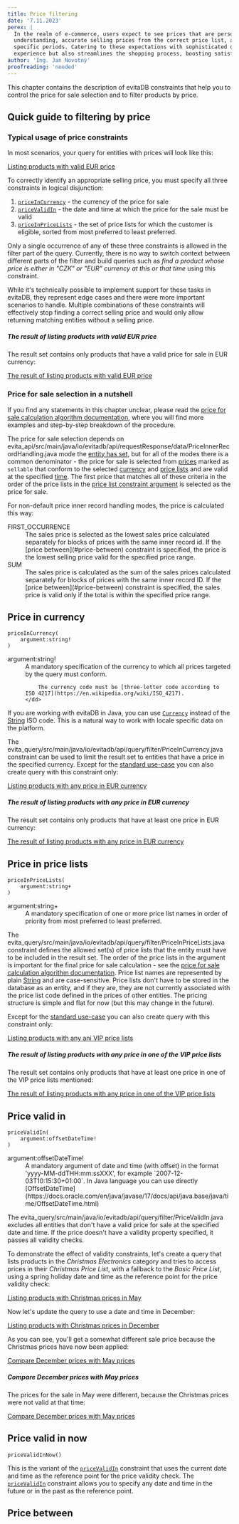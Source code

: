 ```yaml
---
title: Price filtering
date: '7.11.2023'
perex: |
  In the realm of e-commerce, users expect to see prices that are personalized to their context: local currency for easy 
  understanding, accurate selling prices from the correct price list, and timely offers that may only be valid during 
  specific periods. Catering to these expectations with sophisticated database filtering not only enhances user 
  experience but also streamlines the shopping process, boosting satisfaction and sales.
author: 'Ing. Jan Novotný'
proofreading: 'needed'
---
```


This chapter contains the description of evitaDB constraints that help you to control the price for sale selection and 
to filter products by price.

## Quick guide to filtering by price

### Typical usage of price constraints

In most scenarios, your query for entities with prices will look like this:

<SourceCodeTabs requires="/evita_functional_tests/src/test/resources/META-INF/documentation/evitaql-init.java" langSpecificTabOnly>

[Listing products with valid EUR price](/documentation/user/en/query/filtering/examples/price/price.evitaql)

</SourceCodeTabs>

To correctly identify an appropriate selling price, you must specify all three constraints in logical disjunction:

1. [`priceInCurrency`](#price-in-currency) - the currency of the price for sale
2. [`priceValidIn`](#price-valid-in) - the date and time at which the price for the sale must be valid
3. [`priceInPriceLists`](#price-in-price-lists) - the set of price lists for which the customer is eligible, sorted 
   from most preferred to least preferred.

<Note type="warning">

Only a single occurrence of any of these three constraints is allowed in the filter part of the query. Currently, there
is no way to switch context between different parts of the filter and build queries such as *find a product whose price
is either in "CZK" or "EUR" currency at this or that time* using this constraint.

While it's technically possible to implement support for these tasks in evitaDB, they represent edge cases and there 
were more important scenarios to handle. Multiple combinations of these constraints will effectively stop finding 
a correct selling price and would only allow returning matching entities without a selling price.

</Note>

<Note type="info">

<NoteTitle toggles="true">

##### The result of listing products with valid EUR price

</NoteTitle>

The result set contains only products that have a valid price for sale in EUR currency:

<MDInclude>[The result of listing products with valid EUR price](/documentation/user/en/query/filtering/examples/price/price.evitaql.md)</MDInclude>

</Note>

### Price for sale selection in a nutshell

<Note type="warning">

If you find any statements in this chapter unclear, please read the [price for sale calculation algorithm documentation](/documentation/user/en/deep-dive/price-for-sale-calculation.md), where you will find more examples and step-by-step 
breakdown of the procedure.

</Note>

The price for sale selection depends on <SourceClass>evita_api/src/main/java/io/evitadb/api/requestResponse/data/PriceInnerRecordHandling.java</SourceClass>
mode the [entity has set](../../use/data-model.md#entity), but for all of the modes there is a common denominator - 
the price for sale is selected from [prices](../../use/data-model.md#prices) marked as `sellable` that conform to
the selected [currency](#price-in-currency) and [price lists](#price-in-price-lists) and are valid at the specified
[time](#price-valid-in). The first price that matches all of these criteria in the order of the price lists in the
[price list constraint argument](#price-in-price-lists) is selected as the price for sale.

For non-default price inner record handling modes, the price is calculated this way:

<dl>
   <dt>FIRST_OCCURRENCE</dt>
   <dd>
      The sales price is selected as the lowest sales price calculated separately for blocks of prices with the same 
      inner record id. If the [price between](#price-between) constraint is specified, the price is the lowest selling
      price valid for the specified price range.
   </dd>
   <dt>SUM</dt>
   <dd>
      The sales price is calculated as the sum of the sales prices calculated separately for blocks of prices with 
      the same inner record ID. If the [price between](#price-between) constraint is specified, the sales price is 
      valid only if the total is within the specified price range.
   </dd>
</dl>

## Price in currency

```evitaql-syntax
priceInCurrency(
    argument:string!
)
```

<dl>
    <dt>argument:string!</dt>
    <dd>
        A mandatory specification of the currency to which all prices targeted by the query must conform.

        The currency code must be [three-letter code according to ISO 4217](https://en.wikipedia.org/wiki/ISO_4217).
    </dd>
</dl>

<LanguageSpecific to="java">

If you are working with evitaDB in Java, you can use [`Currency`](https://docs.oracle.com/en/java/javase/17/docs/api/java.base/java/util/Currency.html) 
instead of the [String](https://docs.oracle.com/en/java/javase/17/docs/api/java.base/java/lang/String.html) ISO code. 
This is a natural way to work with locale specific data on the platform.

</LanguageSpecific>

The <SourceClass>evita_query/src/main/java/io/evitadb/api/query/filter/PriceInCurrency.java</SourceClass> constraint
can be used to limit the result set to entities that have a price in the specified currency. Except for the [standard
use-case](#typical-usage-of-price-constraints) you can also create query with this constraint only:

<SourceCodeTabs langSpecificTabOnly>

[Listing products with any price in EUR currency](/documentation/user/en/query/filtering/examples/price/price-in-currency.evitaql)

</SourceCodeTabs>

<Note type="info">

<NoteTitle toggles="true">

##### The result of listing products with any price in EUR currency

</NoteTitle>

The result set contains only products that have at least one price in EUR currency:

<MDInclude>[The result of listing products with any price in EUR currency](/documentation/user/en/query/filtering/examples/price/price-in-currency.evitaql.md)</MDInclude>

</Note>

## Price in price lists

```evitaql-syntax
priceInPriceLists(
    argument:string+
)
```

<dl>
    <dt>argument:string+</dt>
    <dd>
        A mandatory specification of one or more price list names in order of priority from most preferred to least 
        preferred.
    </dd>
</dl>

The <SourceClass>evita_query/src/main/java/io/evitadb/api/query/filter/PriceInPriceLists.java</SourceClass> constraint
defines the allowed set(s) of price lists that the entity must have to be included in the result set. The order of 
the price lists in the argument is important for the final price for sale calculation - see the 
[price for sale calculation algorithm documentation](/documentation/user/en/deep-dive/price-for-sale-calculation.md). 
Price list names are represented by plain [String](https://docs.oracle.com/en/java/javase/17/docs/api/java.base/java/lang/String.html)
and are case-sensitive. Price lists don't have to be stored in the database as an entity, and if they are, they are not 
currently associated with the price list code defined in the prices of other entities. The pricing structure is simple 
and flat for now (but this may change in the future).

Except for the [standard use-case](#typical-usage-of-price-constraints) you can also create query with this constraint 
only:

<SourceCodeTabs langSpecificTabOnly>

[Listing products with any ani VIP price lists](/documentation/user/en/query/filtering/examples/price/price-in-price-lists.evitaql)

</SourceCodeTabs>

<Note type="info">

<NoteTitle toggles="true">

##### The result of listing products with any price in one of the VIP price lists

</NoteTitle>

The result set contains only products that have at least one price in one of the VIP price lists mentioned:

<MDInclude>[The result of listing products with any price in one of the VIP price lists](/documentation/user/en/query/filtering/examples/price/price-in-price-lists.evitaql.md)</MDInclude>

</Note>

## Price valid in

```evitaql-syntax
priceValidIn(
    argument:offsetDateTime!
)
```

<dl>
    <dt>argument:offsetDateTime!</dt>
    <dd>
        A mandatory argument of date and time (with offset) in the format 'yyyy-MM-ddTHH:mm:ssXXX', for example
        `2007-12-03T10:15:30+01:00`. In Java language you can use directly [OffsetDateTime](https://docs.oracle.com/en/java/javase/17/docs/api/java.base/java/time/OffsetDateTime.html)
    </dd>
</dl>

The <SourceClass>evita_query/src/main/java/io/evitadb/api/query/filter/PriceValidIn.java</SourceClass> excludes all 
entities that don't have a valid price for sale at the specified date and time. If the price doesn't have a validity 
property specified, it passes all validity checks.

To demonstrate the effect of validity constraints, let's create a query that lists products in the *Christmas 
Electronics* category and tries to access prices in their *Christmas Price List*, with a fallback to the *Basic Price 
List*, using a spring holiday date and time as the reference point for the price validity check:

<SourceCodeTabs langSpecificTabOnly>

[Listing products with Christmas prices in May](/documentation/user/en/query/filtering/examples/price/price-valid-in.evitaql)

</SourceCodeTabs>

Now let's update the query to use a date and time in December:

<SourceCodeTabs langSpecificTabOnly>

[Listing products with Christmas prices in December](/documentation/user/en/query/filtering/examples/price/price-valid-in-correct.evitaql)

</SourceCodeTabs>

As you can see, you'll get a somewhat different sale price because the Christmas prices have now been applied:

<MDInclude>[Compare December prices with May prices](/documentation/user/en/query/filtering/examples/price/price-valid-in-correct.evitaql.md)</MDInclude>

<Note type="info">

<NoteTitle toggles="true">

##### Compare December prices with May prices

</NoteTitle>

The prices for the sale in May were different, because the Christmas prices were not valid at that time:

<MDInclude>[Compare December prices with May prices](/documentation/user/en/query/filtering/examples/price/price-valid-in.evitaql.md)</MDInclude>

</Note>

## Price valid in now

```evitaql-syntax
priceValidInNow()
```

This is the variant of the [`priceValidIn`](#price-valid-in) constraint that uses the current date and time as the
reference point for the price validity check. The [`priceValidIn`](#price-valid-in) constraint allows you to specify
any date and time in the future or in the past as the reference point.

## Price between
